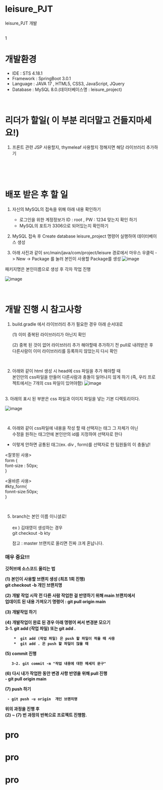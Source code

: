 # leisure_PJT
leisure_PJT 개발 

<br>
1


# 개발환경
- IDE  : STS 4.18.1
- Framework : SpringBoot 3.0.1
- Language : JAVA 17 , HTML5, CSS3, JavaScript, JQuery
- Database : MySQL 8.0.(데이터베이스명 : leisure_project)


<br>


# 리더가 할일( 이 부분 리더말고  건들지마세요!)
1. 프론트 관련 JSP 사용할지, thymeleaf 사용할지 정해지면 해당 라이브러리 추가하기



<br>
<br>
<br>



# 배포 받은 후 할 일 


1. 자신의 MySQL의 접속을 위해 아래 내용 확인하기 
   - 로그인을 위한 계정정보가 ID :  root , PW : 1234  맞는지 확인 하기
   - MySQL의 포트가 3306으로 되어있는지 확인하기

3. MySQL 접속 후  Create database leisure_project 명령어 실행하여 
   데이터베이스 생성
   
   
3.  아래  사진과 같이 src/main/java/com/project/leisure 경로에서 
    마우스 우클릭  -> New -> Package 를 눌러 본인이 사용할 Package를 생성 
![image](https://github.com/taeyoung0504/SpringBootStudy/assets/128016593/3e25259c-b2b3-4d14-aee0-571b70a729fc)





패키지명은 본인이름으로 생성 후 각자 작업 진행<br>

![image](https://github.com/taeyoung0504/SpringBootStudy/assets/128016593/ec2a0aee-4c73-43d6-b124-f1e2d416a015)

<br>






# 개발 진행 시 참고사항 
   
 1. build.gradle 에서 라이브러리 추가 필요한 경우 아래 순서대로 <br>
 
     (1) 이미 중복된 라이브러리가 아닌지 확인 <br>
     
     (2) 중복 된 것이 없어  라이브러리 추가 해야할때 추가하기 전  pull로 내려받은 후 <br>
         다른사람이 이미 라이브러리를 등록하지 않았는지 다시 확인  <br>
   
   <br>
   
   
2. 아래와 같이 html 생성 시 head에 css 파일을 추가 해야할 때 <br>
   본인만의 css파일을 만들어 다른사람과 충돌이 일어나지 않게 하기 (즉, 우리 프로젝트에서는 7개의 css 파일이 있어야함) 
 ![image](https://github.com/taeyoung0504/leisure_Project/assets/128016593/37ec0e98-8434-420c-829f-6e9b20454bda)

<br>
3.  아래의 표시 된 부분은 css 파일과 이미지 파일을 넣는 기본 디렉토리이다.

![image](https://github.com/taeyoung0504/SpringBootStudy/assets/128016593/baf9f96b-e68d-47b9-9bb1-647a698083ae)

<br>

4. 아래와 같이 css파일에 내용을 작성 할 때 선택자는 태그 그 자체가 아닌 <br>
   수정을 원하는 태그안에 본인만의 id를 지정하여 선택자로 한다 <br>
 * 이렇게 안하면 공통된 태그(ex. div , form)를 선택자로 한 팀원들의 이 충돌남! <br>

<잘못된 사용> <br>
 form { <br>
       font-size : 50px; <br>
         } <br>

<올바른 사용> <br>
 #kty_form{ <br>
   fonnt-size:50px; <br>
} <br>


<br>



5. branch는  본인 이름 이니셜로! <br>  
   ex )  김태영이 생성하는 경우   <br>
         git checkout -b kty    <br>
   
   참고 : master 브랜치로 올리면 진짜 크게 혼납니다.
   <br>
   
   
   
   
   
 ###  <b> 매우 중요!!! <br>
   
깃허브에 소스코드 올리는 법 
   
   (1) 본인이 사용할 브랜치 생성 (최초 1회 진행) <br>
       git checkout -b 개인 브랜치명
   
   (2) 개발 작업 시작 전 다른 사람 작업한 걸 반영하기 위해 main 브랜치에서 <br>
       업데이트 된 내용 가져오기 
       명령어 :      git pull origin main

   (3) 개발작업 하기 

   (4) 개발작업이 완료 된 경우 아래 명령어 써서 변경분 모으기 <br>
       3-1. git add (작업 파일)   또는  git add .     <br>
  

        *  git add (작업 파일) 은 push 할 파일이 적을 때 사용 
        *  git add . 은 push 할 파일이 많을 때 
   
   
  (5) commit 진행 <br>
   
       3-2. git commit -m "작업 내용에 대한 메세지 문구" 
   
   (6) 다시 내가 작업한 동안 변경 사항 반영을 위해 pull 진행 <br>
      - git pull origin main 
   
   
   (7) push 하기
   
     - git push -u origin  개인 브랜치명 
   
   
   
   
   위의 과정을 진행 후 <br>
   (2) ~ (7) 번 과정의 반복으로 프로젝트 진행함.
   
   
   
   
   
   
   
   
# pro
# pro
# pro
